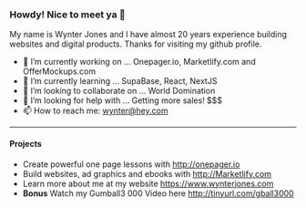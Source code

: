 ### Howdy! Nice to meet ya 👋

My name is Wynter Jones and I have almost 20 years experience building websites and digital products. Thanks for visiting my github profile.

- 🔭 I’m currently working on ... Onepager.io, Marketlify.com and OfferMockups.com
- 🌱 I’m currently learning ... SupaBase, React, NextJS
- 👯 I’m looking to collaborate on ... World Domination
- 🤔 I’m looking for help with ... Getting more sales! $$$
- 📫 How to reach me: wynter@hey.com

-----

#### Projects

- Create powerful one page lessons with http://onepager.io 
- Build websites, ad graphics and ebooks with http://Marketlify.com
- Learn more about me at my website https://www.wynterjones.com
- **Bonus** Watch my Gumball3 000 Video here  http://tinyurl.com/gball3000
